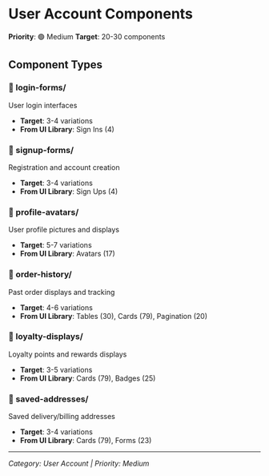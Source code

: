 # User Account Components

**Priority**: 🟢 Medium
**Target**: 20-30 components

## Component Types

### 📁 login-forms/
User login interfaces
- **Target**: 3-4 variations
- **From UI Library**: Sign Ins (4)

### 📁 signup-forms/
Registration and account creation
- **Target**: 3-4 variations
- **From UI Library**: Sign Ups (4)

### 📁 profile-avatars/
User profile pictures and displays
- **Target**: 5-7 variations
- **From UI Library**: Avatars (17)

### 📁 order-history/
Past order displays and tracking
- **Target**: 4-6 variations
- **From UI Library**: Tables (30), Cards (79), Pagination (20)

### 📁 loyalty-displays/
Loyalty points and rewards displays
- **Target**: 3-5 variations
- **From UI Library**: Cards (79), Badges (25)

### 📁 saved-addresses/
Saved delivery/billing addresses
- **Target**: 3-4 variations
- **From UI Library**: Cards (79), Forms (23)

---

*Category: User Account | Priority: Medium*
